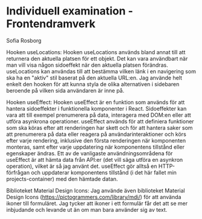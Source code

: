 # Individuell examination - Frontendramverk

Sofia Rosborg

Hooken useLocations:
Hooken useLocations används bland annat till att returnera den aktuella platsen för ett objekt. Det kan vara användbart när man vill visa någon sidoeffekt när den aktuella platsen förändras. useLocations kan användas till att bestämma vilken länk i en navigering som ska ha en "aktiv" stil baserat på den aktuella URL:en. Jag använde helt enkelt den hooken för att kunna styla de olika alternativen i sidebaren beroende på vilken sida användaren är inne på.

Hooken useEffect:
Hooken useEffect är en funktion som används för att hantera sidoeffekter i funktionella komponenter i React. Sidoeffekter kan vara att till exempel prenumerera på data, interagera med DOM:en eller att utföra asynkrona operationer. useEffect används för att definiera funktioner som ska köras efter att renderingen har skett och för att hantera saker som att prenumerera på data eller reagera på användarinteraktioner och körs efter varje rendering, inklusive den första renderingen när komponenten monteras, samt efter varje uppdatering när komponentens tillstånd eller egenskaper ändras.
Ett av de vanligaste användningsområdena för useEffect är att hämta data från API:er (det vill säga utföra en asynkron operation), vilket är så jag använt det. useEffect gör alltså en HTTP-förfrågan och uppdaterar komponentens tillstånd (i det här fallet min projects-container) med den hämtade datan.

Biblioteket Material Design Icons:
Jag använde även biblioteket Material Design Icons (https://pictogrammers.com/library/mdi/) för att använda ikoner till formuläret. Jag tycker att ikoner i ett formulär får det att se mer inbjudande och levande ut än om man bara använder sig av text.
